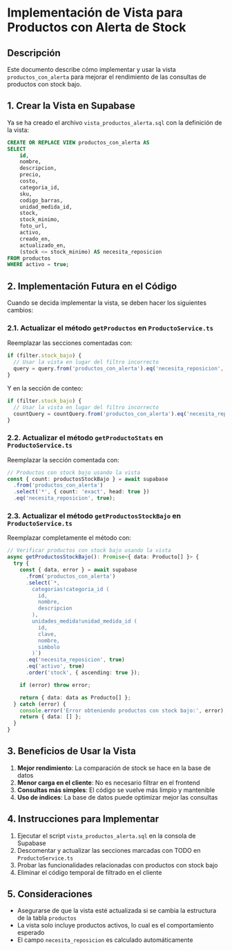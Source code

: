 # Implementación de Vista para Productos con Alerta de Stock

## Descripción

Este documento describe cómo implementar y usar la vista `productos_con_alerta` para mejorar el rendimiento de las consultas de productos con stock bajo.

## 1. Crear la Vista en Supabase

Ya se ha creado el archivo `vista_productos_alerta.sql` con la definición de la vista:

```sql
CREATE OR REPLACE VIEW productos_con_alerta AS
SELECT 
    id,
    nombre,
    descripcion,
    precio,
    costo,
    categoria_id,
    sku,
    codigo_barras,
    unidad_medida_id,
    stock,
    stock_minimo,
    foto_url,
    activo,
    creado_en,
    actualizado_en,
    (stock <= stock_minimo) AS necesita_reposicion
FROM productos
WHERE activo = true;
```

## 2. Implementación Futura en el Código

Cuando se decida implementar la vista, se deben hacer los siguientes cambios:

### 2.1. Actualizar el método `getProductos` en `ProductoService.ts`

Reemplazar las secciones comentadas con:

```ts
if (filter.stock_bajo) {
  // Usar la vista en lugar del filtro incorrecto
  query = query.from('productos_con_alerta').eq('necesita_reposicion', true);
}
```

Y en la sección de conteo:

```ts
if (filter.stock_bajo) {
  // Usar la vista en lugar del filtro incorrecto
  countQuery = countQuery.from('productos_con_alerta').eq('necesita_reposicion', true);
}
```

### 2.2. Actualizar el método `getProductoStats` en `ProductoService.ts`

Reemplazar la sección comentada con:

```ts
// Productos con stock bajo usando la vista
const { count: productosStockBajo } = await supabase
  .from('productos_con_alerta')
  .select('*', { count: 'exact', head: true })
  .eq('necesita_reposicion', true);
```

### 2.3. Actualizar el método `getProductosStockBajo` en `ProductoService.ts`

Reemplazar completamente el método con:

```ts
// Verificar productos con stock bajo usando la vista
async getProductosStockBajo(): Promise<{ data: Producto[] }> {
  try {
    const { data, error } = await supabase
      .from('productos_con_alerta')
      .select(`*,
        categorias!categoria_id (
          id,
          nombre,
          descripcion
        ),
        unidades_medida!unidad_medida_id (
          id,
          clave,
          nombre,
          simbolo
        )`)
      .eq('necesita_reposicion', true)
      .eq('activo', true)
      .order('stock', { ascending: true });

    if (error) throw error;

    return { data: data as Producto[] };
  } catch (error) {
    console.error('Error obteniendo productos con stock bajo:', error);
    return { data: [] };
  }
}
```

## 3. Beneficios de Usar la Vista

1. **Mejor rendimiento**: La comparación de stock se hace en la base de datos
2. **Menor carga en el cliente**: No es necesario filtrar en el frontend
3. **Consultas más simples**: El código se vuelve más limpio y mantenible
4. **Uso de índices**: La base de datos puede optimizar mejor las consultas

## 4. Instrucciones para Implementar

1. Ejecutar el script `vista_productos_alerta.sql` en la consola de Supabase
2. Descomentar y actualizar las secciones marcadas con TODO en `ProductoService.ts`
3. Probar las funcionalidades relacionadas con productos con stock bajo
4. Eliminar el código temporal de filtrado en el cliente

## 5. Consideraciones

- Asegurarse de que la vista esté actualizada si se cambia la estructura de la tabla `productos`
- La vista solo incluye productos activos, lo cual es el comportamiento esperado
- El campo `necesita_reposicion` es calculado automáticamente